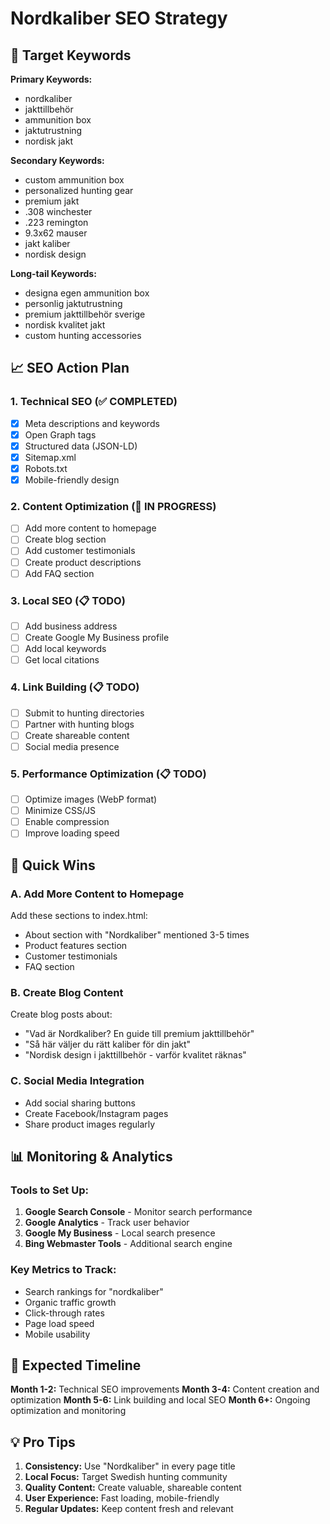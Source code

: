 # Nordkaliber SEO Strategy

## 🎯 Target Keywords
**Primary Keywords:**
- nordkaliber
- jakttillbehör
- ammunition box
- jaktutrustning
- nordisk jakt

**Secondary Keywords:**
- custom ammunition box
- personalized hunting gear
- premium jakt
- .308 winchester
- .223 remington
- 9.3x62 mauser
- jakt kaliber
- nordisk design

**Long-tail Keywords:**
- designa egen ammunition box
- personlig jaktutrustning
- premium jakttillbehör sverige
- nordisk kvalitet jakt
- custom hunting accessories

## 📈 SEO Action Plan

### 1. Technical SEO (✅ COMPLETED)
- [x] Meta descriptions and keywords
- [x] Open Graph tags
- [x] Structured data (JSON-LD)
- [x] Sitemap.xml
- [x] Robots.txt
- [x] Mobile-friendly design

### 2. Content Optimization (🔄 IN PROGRESS)
- [ ] Add more content to homepage
- [ ] Create blog section
- [ ] Add customer testimonials
- [ ] Create product descriptions
- [ ] Add FAQ section

### 3. Local SEO (📋 TODO)
- [ ] Add business address
- [ ] Create Google My Business profile
- [ ] Add local keywords
- [ ] Get local citations

### 4. Link Building (📋 TODO)
- [ ] Submit to hunting directories
- [ ] Partner with hunting blogs
- [ ] Create shareable content
- [ ] Social media presence

### 5. Performance Optimization (📋 TODO)
- [ ] Optimize images (WebP format)
- [ ] Minimize CSS/JS
- [ ] Enable compression
- [ ] Improve loading speed

## 🚀 Quick Wins

### A. Add More Content to Homepage
Add these sections to index.html:
- About section with "Nordkaliber" mentioned 3-5 times
- Product features section
- Customer testimonials
- FAQ section

### B. Create Blog Content
Create blog posts about:
- "Vad är Nordkaliber? En guide till premium jakttillbehör"
- "Så här väljer du rätt kaliber för din jakt"
- "Nordisk design i jakttillbehör - varför kvalitet räknas"

### C. Social Media Integration
- Add social sharing buttons
- Create Facebook/Instagram pages
- Share product images regularly

## 📊 Monitoring & Analytics

### Tools to Set Up:
1. **Google Search Console** - Monitor search performance
2. **Google Analytics** - Track user behavior
3. **Google My Business** - Local search presence
4. **Bing Webmaster Tools** - Additional search engine

### Key Metrics to Track:
- Search rankings for "nordkaliber"
- Organic traffic growth
- Click-through rates
- Page load speed
- Mobile usability

## 🎯 Expected Timeline

**Month 1-2:** Technical SEO improvements
**Month 3-4:** Content creation and optimization
**Month 5-6:** Link building and local SEO
**Month 6+:** Ongoing optimization and monitoring

## 💡 Pro Tips

1. **Consistency:** Use "Nordkaliber" in every page title
2. **Local Focus:** Target Swedish hunting community
3. **Quality Content:** Create valuable, shareable content
4. **User Experience:** Fast loading, mobile-friendly
5. **Regular Updates:** Keep content fresh and relevant
